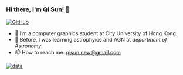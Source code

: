 ### Hi there, I'm Qi Sun! 👋

[![GitHub](https://img.shields.io/badge/dynamic/json?logo=github&label=GitHub&labelColor=495867&color=495867&query=%24.data.totalSubs&url=https%3A%2F%2Fapi.spencerwoo.com%2Fsubstats%2F%3Fsource%3Dgithub%26queryKey%3Dhayschan&style=flat-square)](https://github.com/sunqi-ustc)

- 🔭 I’m a computer graphics student at City University of Hong Kong.
- :satellite: Before, I was learning astrophyics and AGN at *department of Astronomy*.
- 📫 How to reach me: qisun.new@gmail.com

[![data](https://github-readme-stats.vercel.app/api?username=qsun1)]()

